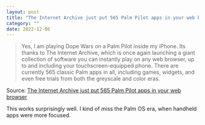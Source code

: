 ```yaml
---
layout: post
title: "The Internet Archive just put 565 Palm Pilot apps in your web browser"
category: ""
date: 2022-12-06
---
```


>Yes, I am playing Dope Wars on a Palm Pilot inside my iPhone. Its thanks to The Internet Archive, which is once again launching a giant collection of software you can instantly play on any web browser, up to and including your touchscreen-equipped phone. There are currently 565 classic Palm apps in all, including games, widgets, and even free trials from both the greyscale and color eras.

Source: [The Internet Archive just put 565 Palm Pilot apps in your web browser](https://www.theverge.com/2022/11/25/23478396/internet-archive-palm-pilot-emulation-games-apps-dope-wars)

This works surprisingly well.  I kind of miss the Palm OS era, when handheld apps were more focused.

